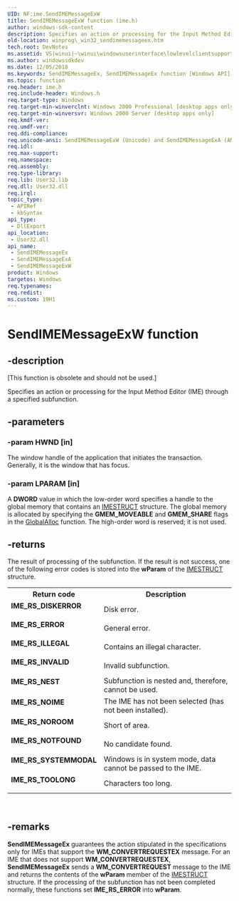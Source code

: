 ```yaml
---
UID: NF:ime.SendIMEMessageExW
title: SendIMEMessageExW function (ime.h)
author: windows-sdk-content
description: Specifies an action or processing for the Input Method Editor (IME) through a specified subfunction.
old-location: winprog\_win32_sendimemessageex.htm
tech.root: DevNotes
ms.assetid: VS|winui|~\winui\windowsuserinterface\lowlevelclientsupport\misc\sendimemessageex.htm
ms.author: windowssdkdev
ms.date: 12/05/2018
ms.keywords: SendIMEMessageEx, SendIMEMessageEx function [Windows API], SendIMEMessageExA, SendIMEMessageExW, _win32_SendIMEMessageEx, ime/SendIMEMessageEx, ime/SendIMEMessageExA, ime/SendIMEMessageExW, winprog._win32_sendimemessageex, winui._win32_sendimemessageex
ms.topic: function
req.header: ime.h
req.include-header: Windows.h
req.target-type: Windows
req.target-min-winverclnt: Windows 2000 Professional [desktop apps only]
req.target-min-winversvr: Windows 2000 Server [desktop apps only]
req.kmdf-ver: 
req.umdf-ver: 
req.ddi-compliance: 
req.unicode-ansi: SendIMEMessageExW (Unicode) and SendIMEMessageExA (ANSI)
req.idl: 
req.max-support: 
req.namespace: 
req.assembly: 
req.type-library: 
req.lib: User32.lib
req.dll: User32.dll
req.irql: 
topic_type:
 - APIRef
 - kbSyntax
api_type:
 - DllExport
api_location:
 - User32.dll
api_name:
 - SendIMEMessageEx
 - SendIMEMessageExA
 - SendIMEMessageExW
product: Windows
targetos: Windows
req.typenames: 
req.redist: 
ms.custom: 19H1
---
```


# SendIMEMessageExW function


## -description


<p class="CCE_Message">[This function is obsolete and should not be used.]

Specifies an action or processing for the Input Method Editor (IME) through a specified subfunction. 


## -parameters




### -param HWND [in]

The window handle of the application that initiates the transaction. Generally, it is the window that has focus.


### -param LPARAM [in]

A <b>DWORD</b> value in which the low-order word specifies a handle to the global memory that contains an <a href="https://docs.microsoft.com/windows/desktop/api/ime/ns-ime-tagimestruct">IMESTRUCT</a> structure. The global memory is allocated by specifying the <b>GMEM_MOVEABLE</b> and <b>GMEM_SHARE</b> flags in the <a href="https://docs.microsoft.com/windows/desktop/api/winbase/nf-winbase-globalalloc">GlobalAlloc</a> function. The high-order word is reserved; it is not used.

                    
                


## -returns



The result of processing of the subfunction. If the result is not success, one of the following error codes is stored into the <b>wParam</b> of the <a href="https://docs.microsoft.com/windows/desktop/api/ime/ns-ime-tagimestruct">IMESTRUCT</a> structure.

<table>
<tr>
<th>Return code</th>
<th>Description</th>
</tr>
<tr>
<td width="40%">
<dl>
<dt><b>IME_RS_DISKERROR</b></dt>
</dl>
</td>
<td width="60%">
Disk error.

</td>
</tr>
<tr>
<td width="40%">
<dl>
<dt><b>IME_RS_ERROR</b></dt>
</dl>
</td>
<td width="60%">
General error.

</td>
</tr>
<tr>
<td width="40%">
<dl>
<dt><b>IME_RS_ILLEGAL</b></dt>
</dl>
</td>
<td width="60%">
Contains an illegal character.

</td>
</tr>
<tr>
<td width="40%">
<dl>
<dt><b>IME_RS_INVALID</b></dt>
</dl>
</td>
<td width="60%">
Invalid subfunction.

</td>
</tr>
<tr>
<td width="40%">
<dl>
<dt><b>IME_RS_NEST</b></dt>
</dl>
</td>
<td width="60%">
Subfunction is nested and, therefore, cannot be used.

</td>
</tr>
<tr>
<td width="40%">
<dl>
<dt><b>IME_RS_NOIME</b></dt>
</dl>
</td>
<td width="60%">
The IME has not been selected (has not been installed).

</td>
</tr>
<tr>
<td width="40%">
<dl>
<dt><b>IME_RS_NOROOM</b></dt>
</dl>
</td>
<td width="60%">
Short of area.

</td>
</tr>
<tr>
<td width="40%">
<dl>
<dt><b>IME_RS_NOTFOUND</b></dt>
</dl>
</td>
<td width="60%">
No candidate found.

</td>
</tr>
<tr>
<td width="40%">
<dl>
<dt><b>IME_RS_SYSTEMMODAL</b></dt>
</dl>
</td>
<td width="60%">
Windows is in system mode, data cannot be passed to the IME.

</td>
</tr>
<tr>
<td width="40%">
<dl>
<dt><b>IME_RS_TOOLONG</b></dt>
</dl>
</td>
<td width="60%">
Characters too long.

</td>
</tr>
</table>
 




## -remarks



<b>SendIMEMessageEx</b> guarantees the action stipulated in the specifications only for IMEs that support the <b>WM_CONVERTREQUESTEX</b> message. For an IME that does not support <b>WM_CONVERTREQUESTEX</b>, <b>SendIMEMessageEx</b> sends a <b>WM_CONVERTREQUEST</b> message to the IME and returns the contents of the <b>wParam</b> member of the <a href="https://docs.microsoft.com/windows/desktop/api/ime/ns-ime-tagimestruct">IMESTRUCT</a> structure. If the processing of the subfunction has not been completed normally, these functions set <b>IME_RS_ERROR</b> into <b>wParam</b>.



